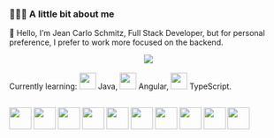 ### 👨🏻‍💻 A little bit about me
👋 Hello, I’m Jean Carlo Schmitz, Full Stack Developer, but for personal preference, I prefer to work more focused on the backend.

<div align="center">
  <a href="https://github.com/strolker">
    <img align="center" heigh="180em" src="https://github-readme-stats.vercel.app/api/top-langs/?username=strolker&layout=compact&theme=tokyonight&langs_count=16"/>
  </a>
</div>

<div>
  <br>
  Currently learning: 
  <img heigh="30" width="30" src="https://user-images.githubusercontent.com/11407906/183887608-7aa2c09f-b54c-40f2-9a15-6499056de3f8.png"></img> Java,
  <img heigh="30" width="30" src="https://user-images.githubusercontent.com/11407906/183887601-b0e2166c-7123-40fa-9cb0-d4ee02e2f0a3.png"></img> Angular, 
  <img heigh="30" width="30" src="https://user-images.githubusercontent.com/11407906/183887606-d9e3d997-61d4-4c1e-b776-63494fdfd80d.png"></img> TypeScript.
</div>

##
<div>
  <img align="center" heigh="30" width="40" src="https://cdn.jsdelivr.net/gh/devicons/devicon/icons/php/php-original.svg" />
  <img align="center" heigh="30" width="40" src="https://cdn.jsdelivr.net/gh/devicons/devicon/icons/java/java-original-wordmark.svg" />
  <img align="center" heigh="30" width="40" src="https://cdn.jsdelivr.net/gh/devicons/devicon/icons/postgresql/postgresql-original-wordmark.svg" />
  <img align="center" heigh="30" width="40" src="https://cdn.jsdelivr.net/gh/devicons/devicon/icons/nodejs/nodejs-original.svg" />
  <img align="center" heigh="30" width="40" src="https://cdn.jsdelivr.net/gh/devicons/devicon/icons/javascript/javascript-original.svg" />
  <img align="center" heigh="30" width="40" src="https://cdn.jsdelivr.net/gh/devicons/devicon/icons/html5/html5-original.svg" />
  <img align="center" heigh="30" width="40" src="https://cdn.jsdelivr.net/gh/devicons/devicon/icons/angularjs/angularjs-original.svg" />
  <img align="center" heigh="30" width="40" src="https://cdn.jsdelivr.net/gh/devicons/devicon/icons/docker/docker-original.svg" />
  <img align="center" heigh="30" width="40" src="https://cdn.jsdelivr.net/gh/devicons/devicon/icons/bitbucket/bitbucket-original-wordmark.svg" />
  <img align="center" heigh="30" width="40" src="https://cdn.jsdelivr.net/gh/devicons/devicon/icons/jira/jira-original-wordmark.svg" />
</div>

<!---
DEV icons:
https://devicon.dev

strolker/strolker is a ✨ special ✨ repository because its `README.md` (this file) appears on your GitHub profile.
You can click the Preview link to take a look at your changes.
<a href="https://github.com/anuraghazra/github-readme-stats">
  <img align="center" src="https://github-readme-stats.vercel.app/api/pin/?username=anuraghazra&repo=github-readme-stats" />
</a>
<a href="https://github.com/anuraghazra/convoychat">
  <img align="center" src="https://github-readme-stats.vercel.app/api/pin/?username=anuraghazra&repo=convoychat" />
</a>
--->
